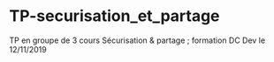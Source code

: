 # TP-securisation_et_partage
TP en groupe de 3 cours Sécurisation &amp; partage ; formation DC Dev le 12/11/2019
